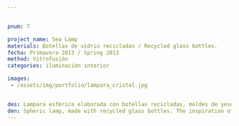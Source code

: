 ```yaml
---


pnum: 7

project_name: Sea Lamp
materials: Botellas de vidrio recicladas / Recycled glass bottles.
fecha: Primavera 2013 / Spring 2013
method: Vitrofusión
categories: iluminación interior

images:
 - /assets/img/portfolio/lampara_cristal.jpg


des: Lampara esférica elaborada con botellas recicladas, moldes de yeso y vitrofusión. La inspiración para la lampara fue el mar, por lo que se emplearon los colores más carácterísticos del oceano y formas que representan algas y burbujas.
den: Spheric lamp, made with recycled glass bottles. The inspiration of this lamp was the sea.
---
```

